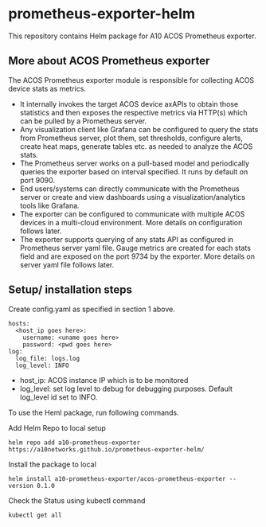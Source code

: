 # prometheus-exporter-helm

This repository contains Helm package for A10 ACOS Prometheus exporter.

## More about ACOS Prometheus exporter
The ACOS Prometheus exporter module is responsible for collecting ACOS device stats as metrics. 
- It internally invokes the target ACOS device axAPIs to obtain those statistics and then exposes the respective metrics via HTTP(s) which can be pulled by a Prometheus server. 
- Any visualization client like Grafana can be configured to query the stats from Prometheus server, plot them, set thresholds, configure alerts, create heat maps, generate tables etc. as needed to analyze the ACOS stats.
- The Prometheus server works on a pull-based model and periodically queries the exporter based on interval specified. It runs by default on port 9090. 
- End users/systems can directly communicate with the Prometheus server or create and view dashboards using a visualization/analytics tools like Grafana.
- The exporter can be configured to communicate with multiple ACOS devices in a multi-cloud environment. More details on configuration follows later.
- The exporter supports querying of any stats API as configured in Prometheus server yaml file. Gauge metrics are created for each stats field and are exposed on the port 9734 by the exporter.
More details on server yaml file follows later. 

## Setup/ installation steps
Create config.yaml as specified in section 1 above.

```
hosts:
  <host_ip goes here>:
    username: <uname goes here>
    password: <pwd goes here>
log:
  log_file: logs.log
  log_level: INFO
```
- host_ip: ACOS instance IP which is to be monitored
- log_level: set log level to debug for debugging purposes. Default log_level id set to INFO.
 
  
To use the Heml package, run following commands.

Add Helm Repo to local setup
```
helm repo add a10-prometheus-exporter https://a10networks.github.io/prometheus-exporter-helm/
```
Install the package to local 
```
helm install a10-prometheus-exporter/acos-prometheus-exporter --version 0.1.0
```
Check the Status using kubectl command
```
kubectl get all
``` 

